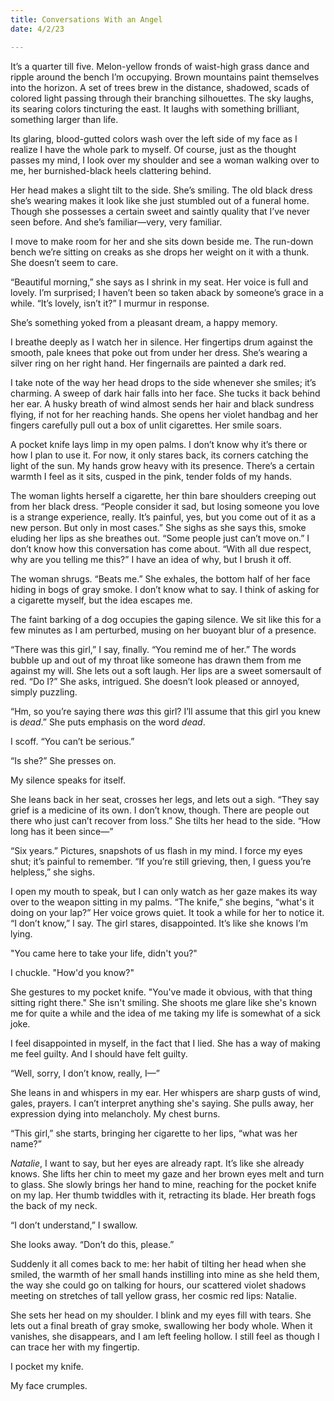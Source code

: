 ```yaml
---
title: Conversations With an Angel
date: 4/2/23

---
```


It’s a quarter till five. Melon-yellow fronds of waist-high grass dance and ripple around the bench I’m occupying. Brown mountains paint themselves into the horizon. A set of trees brew in the distance, shadowed, scads of colored light passing through their branching silhouettes. The sky laughs, its searing colors tincturing the east. It laughs with something brilliant, something larger than life.

Its glaring, blood-gutted colors wash over the left side of my face as I realize I have the whole park to myself. Of course, just as the thought passes my mind, I look over my shoulder and see a woman walking over to me, her burnished-black heels clattering behind.

Her head makes a slight tilt to the side. She’s smiling. The old black dress she’s wearing makes it look like she just stumbled out of a funeral home. Though she possesses a certain sweet and saintly quality that I’ve never seen before. And she’s familiar—very, very familiar.

I move to make room for her and she sits down beside me. The run-down bench we’re sitting on creaks as she drops her weight on it with a thunk. She doesn’t seem to care.

“Beautiful morning,” she says as I shrink in my seat. Her voice is full and lovely. I’m surprised; I haven’t been so taken aback by someone’s grace in a while. “It’s lovely, isn’t it?” I murmur in response.

She’s something yoked from a pleasant dream, a happy memory.

I breathe deeply as I watch her in silence. Her fingertips drum against the smooth, pale knees that poke out from under her dress. She’s wearing a silver ring on her right hand. Her fingernails are painted a dark red.

I take note of the way her head drops to the side whenever she smiles; it’s charming. A sweep of dark hair falls into her face. She tucks it back behind her ear. A husky breath of wind almost sends her hair and black sundress flying, if not for her reaching hands. She opens her violet handbag and her fingers carefully pull out a box of unlit cigarettes. Her smile soars.

A pocket knife lays limp in my open palms. I don’t know why it’s there or how I plan to use it. For now, it only stares back, its corners catching the light of the sun. My hands grow heavy with its presence. There’s a certain warmth I feel as it sits, cusped in the pink, tender folds of my hands.

The woman lights herself a cigarette, her thin bare shoulders creeping out from her black dress. “People consider it sad, but losing someone you love is a strange experience, really. It’s painful, yes, but you come out of it as a new person. But only in most cases.” She sighs as she says this, smoke eluding her lips as she breathes out. “Some people just can’t move on.” I don’t know how this conversation has come about. “With all due respect, why are you telling me this?” I have an idea of why, but I brush it off.

The woman shrugs. “Beats me.” She exhales, the bottom half of her face hiding in bogs of gray smoke. I don’t know what to say. I think of asking for a cigarette myself, but the idea escapes me.

The faint barking of a dog occupies the gaping silence. We sit like this for a few minutes as I am perturbed, musing on her buoyant blur of a presence.

“There was this girl,” I say, finally. “You remind me of her.” The words bubble up and out of my throat like someone has drawn them from me against my will. She lets out a soft laugh. Her lips are a sweet somersault of red. “Do I?” She asks, intrigued. She doesn’t look pleased or annoyed, simply puzzling.

“Hm, so you’re saying there *was* this girl? I’ll assume that this girl you knew is *dead*.” She puts emphasis on the word *dead*.

I scoff. “You can’t be serious.”

“Is she?” She presses on.

My silence speaks for itself.

She leans back in her seat, crosses her legs, and lets out a sigh. “They say grief is a medicine of its own. I don’t know, though. There are people out there who just can’t recover from loss.” She tilts her head to the side. “How long has it been since—”

“Six years.” Pictures, snapshots of us flash in my mind. I force my eyes shut; it’s painful to remember. “If you’re still grieving, then, I guess you’re helpless,” she sighs.

I open my mouth to speak, but I can only watch as her gaze makes its way over to the weapon sitting in my palms. “The knife,” she begins, “what's it doing on your lap?” Her voice grows quiet. It took a while for her to notice it. “I don’t know,” I say. The girl stares, disappointed. It’s like she knows I’m lying.

"You came here to take your life, didn't you?"

I chuckle. "How'd you know?"

She gestures to my pocket knife. "You've made it obvious, with that thing sitting right there." She isn't smiling. She shoots me glare like she's known me for quite a while and the idea of me taking my life is somewhat of a sick joke.

I feel disappointed in myself, in the fact that I lied. She has a way of making me feel guilty. And I should have felt guilty.

“Well, sorry, I don’t know, really, I—”

She leans in and whispers in my ear. Her whispers are sharp gusts of wind, gales, prayers. I can’t interpret anything she's saying. She pulls away, her expression dying into melancholy. My chest burns.

“This girl,” she starts, bringing her cigarette to her lips, “what was her name?”

*Natalie*, I want to say, but her eyes are already rapt. It’s like she already knows. She lifts her chin to meet my gaze and her brown eyes melt and turn to glass. She slowly brings her hand to mine, reaching for the pocket knife on my lap. Her thumb twiddles with it, retracting its blade. Her breath fogs the back of my neck.

“I don’t understand,” I swallow.

She looks away. “Don’t do this, please.”

Suddenly it all comes back to me: her habit of tilting her head when she smiled, the warmth of her small hands instilling into mine as she held them, the way she could go on talking for hours, our scattered violet shadows meeting on stretches of tall yellow grass, her cosmic red lips: Natalie.

She sets her head on my shoulder. I blink and my eyes fill with tears. She lets out a final breath of gray smoke, swallowing her body whole. When it vanishes, she disappears, and I am left feeling hollow. I still feel as though I can trace her with my fingertip.

I pocket my knife.

My face crumples.


